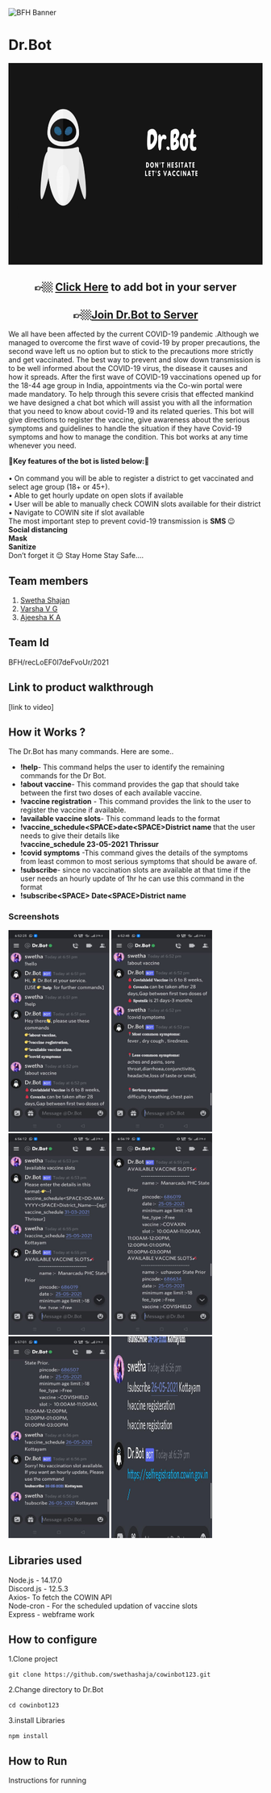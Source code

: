 ![BFH Banner](https://trello-attachments.s3.amazonaws.com/542e9c6316504d5797afbfb9/542e9c6316504d5797afbfc1/39dee8d993841943b5723510ce663233/Frame_19.png)
# Dr.Bot
<img src="https://github.com/aji2256/vas175/blob/main/icon/Dr.Bot.png" height="400" width="800">
<h2 align="center">👉🏼 <a href="https://discord.com/api/oauth2/authorize?client_id=843462594022604821&permissions=0&redirect_uri=https%3A%2F%2Fdiscord.com%2Fapi%2Foauth2%2Fauthorize%3Fclient_id%3D843462594022604821%26scope%3Dbot%26permissions%3D1&scope=bot"> Click Here</a> 
to add bot in your server</h2>
<h2 align="center">👉🏼<a href="https://discord.gg/8gg7zg5aYN">Join Dr.Bot to Server</a></h2>
<p>We all have been affected by the current COVID-19 pandemic .Although we managed to overcome the first wave of covid-19 by proper precautions, the second wave left us no option but to stick to the precautions more strictly and get vaccinated. The best way to prevent and slow down transmission is to be well informed about the COVID-19 virus, the disease it causes and how it spreads.
 After the first wave of COVID-19 vaccinations opened up for the 18-44 age group in India, appointments via the Co-win portal were made mandatory.
To help through this severe crisis that effected mankind we have designed a chat bot which will assist you with all the information that you need to know about covid-19 and its related queries. This bot will give directions to register the vaccine, give awareness about the serious symptoms and guidelines to handle the situation if they have Covid-19 symptoms and how to manage the condition. This bot works at any time whenever you need.</p>
📌<b>Key features of the bot is listed below:</b>📌<br><br>
•	On command you will be able to register a district to get vaccinated and select age group (18+ or 45+).<br>
•	Able to get hourly update on open slots if available<br>
•	User will be able to manually check COWIN slots available for their district<br>
•	Navigate to COWIN site if slot available<br>
The most important step to prevent covid-19 transmission is <b>SMS </b>😉 <br> <b>Social distancing <br> Mask <br>Sanitize</b><br> Don’t forget it 😌
Stay Home Stay Safe….<br>

## Team members
1. [Swetha Shajan](https://github.com/swethashaja) <br>
2. [Varsha V G](https://github.com/varsha-v-g)<br>
3. [Ajeesha K A](https://github.com/aji2256)
## Team Id
BFH/recLoEF0l7deFvoUr/2021
## Link to product walkthrough
[link to video]
## How it Works ?
The Dr.Bot has many commands. Here are some..<br>
<ul>
<li><b>!help</b>- This command helps the user to identify the remaining commands for the Dr Bot.</li>
<li><b>!about vaccine</b>- This command provides the gap that should take between the first two doses of each available vaccine.</li>
<li><b>!vaccine registration</b> - This command provides the link to the user to register the vaccine if available.</li>
<li><b>!available vaccine slots</b>- This command leads to the format</li>
<li><b>!vaccine_schedule&lt;SPACE&gt;date&lt;SPACE&gt;District name </b> that the user needs to give their details like <br>
  <b>!vaccine_schedule 23-05-2021 Thrissur</b></li>
<li><b>!covid symptoms</b> -This command gives the details of the symptoms from least common to most serious symptoms that should be aware of.</li>
<li><b>!subscribe</b>- since no vaccination slots are available at that time if the user needs an hourly update of 1hr he can use this command in the format </li>
<li><b>!subscribe&lt;SPACE&gt; Date&lt;SPACE&gt;District name</b></li>
</ul>

### Screenshots
<p><img src="https://github.com/aji2256/vas175/blob/main/icon/ss1.jpeg" width="200" height="400">
<img src="https://github.com/aji2256/vas175/blob/main/icon/ss2.jpeg" width="200" height="400">
<img src="https://github.com/aji2256/vas175/blob/main/icon/ss3.jpeg" width="200" height="400">
<img src="https://github.com/aji2256/vas175/blob/main/icon/ss4.jpeg" width="200" height="400">
<img src="https://github.com/aji2256/vas175/blob/main/icon/ss5.jpeg" width="200" height="400">
<img src="https://github.com/aji2256/vas175/blob/main/icon/ss6.jpeg" width="200" height="400"></p>

## Libraries used
Node.js - 14.17.0<br>
Discord.js - 12.5.3<br>
Axios- To fetch the COWIN API<br>
Node-cron - For the scheduled updation of vaccine slots<br>
Express - webframe work

## How to configure
1.Clone project
```
git clone https://github.com/swethashaja/cowinbot123.git
```

2.Change directory to Dr.Bot
```
cd cowinbot123
```
3.install Libraries
```
npm install
```
## How to Run
Instructions for running
